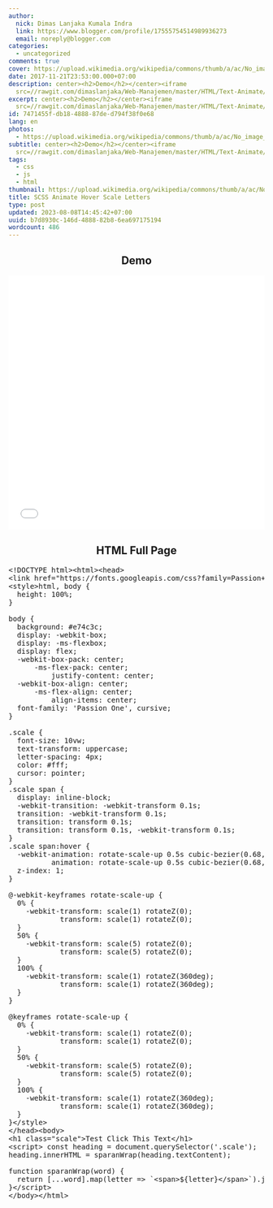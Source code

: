 ```yaml
---
author:
  nick: Dimas Lanjaka Kumala Indra
  link: https://www.blogger.com/profile/17555754514989936273
  email: noreply@blogger.com
categories:
  - uncategorized
comments: true
cover: https://upload.wikimedia.org/wikipedia/commons/thumb/a/ac/No_image_available.svg/2048px-No_image_available.svg.png
date: 2017-11-21T23:53:00.000+07:00
description: center><h2>Demo</h2></center><iframe
  src=//rawgit.com/dimaslanjaka/Web-Manajemen/master/HTML/Text-Animate/20Scale20LetterHovers.html
excerpt: center><h2>Demo</h2></center><iframe
  src=//rawgit.com/dimaslanjaka/Web-Manajemen/master/HTML/Text-Animate/20Scale20LetterHovers.html
id: 7471455f-db18-4888-87de-d794f38f0e68
lang: en
photos:
  - https://upload.wikimedia.org/wikipedia/commons/thumb/a/ac/No_image_available.svg/2048px-No_image_available.svg.png
subtitle: center><h2>Demo</h2></center><iframe
  src=//rawgit.com/dimaslanjaka/Web-Manajemen/master/HTML/Text-Animate/20Scale20LetterHovers.html
tags:
  - css
  - js
  - html
thumbnail: https://upload.wikimedia.org/wikipedia/commons/thumb/a/ac/No_image_available.svg/2048px-No_image_available.svg.png
title: SCSS Animate Hover Scale Letters
type: post
updated: 2023-08-08T14:45:42+07:00
uuid: b7d8930c-146d-4888-82b8-6ea697175194
wordcount: 486
---
```


<center><h2>Demo</h2></center><iframe src="//rawgit.com/dimaslanjaka/Web-Manajemen/master/HTML/Text-Animate/%20Scale%20LetterHovers.html" width="100%" height="500" frameborder="0"></iframe><center><h2>HTML Full Page</h2></center><pre>&lt;!DOCTYPE html&gt;&lt;html&gt;&lt;head&gt; <br>&lt;link href="https://fonts.googleapis.com/css?family=Passion+One" rel="stylesheet" /&gt; <br>&lt;style&gt;html, body {<br>  height: 100%;<br>}<br><br>body {<br>  background: #e74c3c;<br>  display: -webkit-box;<br>  display: -ms-flexbox;<br>  display: flex;<br>  -webkit-box-pack: center;<br>      -ms-flex-pack: center;<br>          justify-content: center;<br>  -webkit-box-align: center;<br>      -ms-flex-align: center;<br>          align-items: center;<br>  font-family: 'Passion One', cursive;<br>}<br><br>.scale {<br>  font-size: 10vw;<br>  text-transform: uppercase;<br>  letter-spacing: 4px;<br>  color: #fff;<br>  cursor: pointer;<br>}<br>.scale span {<br>  display: inline-block;<br>  -webkit-transition: -webkit-transform 0.1s;<br>  transition: -webkit-transform 0.1s;<br>  transition: transform 0.1s;<br>  transition: transform 0.1s, -webkit-transform 0.1s;<br>}<br>.scale span:hover {<br>  -webkit-animation: rotate-scale-up 0.5s cubic-bezier(0.68, -0.55, 0.265, 1.55) both;<br>          animation: rotate-scale-up 0.5s cubic-bezier(0.68, -0.55, 0.265, 1.55) both;<br>  z-index: 1;<br>}<br><br>@-webkit-keyframes rotate-scale-up {<br>  0% {<br>    -webkit-transform: scale(1) rotateZ(0);<br>            transform: scale(1) rotateZ(0);<br>  }<br>  50% {<br>    -webkit-transform: scale(5) rotateZ(0);<br>            transform: scale(5) rotateZ(0);<br>  }<br>  100% {<br>    -webkit-transform: scale(1) rotateZ(360deg);<br>            transform: scale(1) rotateZ(360deg);<br>  }<br>}<br><br>@keyframes rotate-scale-up {<br>  0% {<br>    -webkit-transform: scale(1) rotateZ(0);<br>            transform: scale(1) rotateZ(0);<br>  }<br>  50% {<br>    -webkit-transform: scale(5) rotateZ(0);<br>            transform: scale(5) rotateZ(0);<br>  }<br>  100% {<br>    -webkit-transform: scale(1) rotateZ(360deg);<br>            transform: scale(1) rotateZ(360deg);<br>  }<br>}&lt;/style&gt;<br>&lt;/head&gt;&lt;body&gt; <br>&lt;h1 class="scale"&gt;Test Click This Text&lt;/h1&gt;<br>&lt;script&gt; const heading = document.querySelector('.scale');<br>heading.innerHTML = sparanWrap(heading.textContent);<br><br>function sparanWrap(word) {<br>  return [...word].map(letter =&gt; `&lt;span&gt;${letter}&lt;/span&gt;`).join('');<br>}&lt;/script&gt;<br>&lt;/body&gt;&lt;/html&gt;</pre>